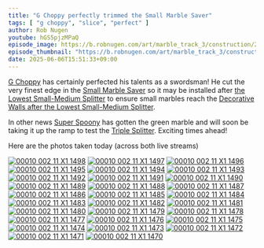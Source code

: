 ```yaml
---
title: "G Choppy perfectly trimmed the Small Marble Saver"
tags: [ "g choppy", "slice", "perfect" ]
author: Rob Nugen
youtube: hGS5pjzMPaQ
episode_image: https://b.robnugen.com/art/marble_track_3/construction/2025/2025_jun_06_g_choppy_perfectly_cut_small_marble_saver_1000.jpeg
episode_thumbnail: "https://b.robnugen.com/art/marble_track_3/construction/2025/thumbs/2025_jun_06_g_choppy_perfectly_cut_small_marble_saver_1000.jpeg"
date: 2025-06-06T15:51:33+09:00
---
```


[G Choppy](/workers/g_choppy/) has certainly perfected his talents as a swordsman!  He cut the
very finest edge in the [Small Marble Saver](/parts/small-marble-saver/) so it may be installed after [the Lowest Small-Medium Splitter](/parts/the_lowest_small-medium_splitter/) to ensure small marbles reach the [Decorative Walls after the Lowest Small-Medium Splitter](/parts/decorative_walls_after_the_lowest_small-medium_splitter/).

In other news [Super Spoony](/workers/super_spoony/) has gotten the green marble and will soon
be taking it up the ramp to test the [Triple Splitter](/parts/triple_splitter/).  Exciting times ahead!

Here are the photos taken today (across both live streams)

[![00010 002 11 X1 1498](//b.robnugen.com/art/marble_track_3/frames/2025/thumbs/00010_002_11_X1_1498.jpg)](//b.robnugen.com/art/marble_track_3/frames/2025/00010_002_11_X1_1498_1000.jpg)
[![00010 002 11 X1 1497](//b.robnugen.com/art/marble_track_3/frames/2025/thumbs/00010_002_11_X1_1497.jpg)](//b.robnugen.com/art/marble_track_3/frames/2025/00010_002_11_X1_1497_1000.jpg)
[![00010 002 11 X1 1496](//b.robnugen.com/art/marble_track_3/frames/2025/thumbs/00010_002_11_X1_1496.jpg)](//b.robnugen.com/art/marble_track_3/frames/2025/00010_002_11_X1_1496_1000.jpg)
[![00010 002 11 X1 1495](//b.robnugen.com/art/marble_track_3/frames/2025/thumbs/00010_002_11_X1_1495.jpg)](//b.robnugen.com/art/marble_track_3/frames/2025/00010_002_11_X1_1495_1000.jpg)
[![00010 002 11 X1 1494](//b.robnugen.com/art/marble_track_3/frames/2025/thumbs/00010_002_11_X1_1494.jpg)](//b.robnugen.com/art/marble_track_3/frames/2025/00010_002_11_X1_1494_1000.jpg)
[![00010 002 11 X1 1493](//b.robnugen.com/art/marble_track_3/frames/2025/thumbs/00010_002_11_X1_1493.jpg)](//b.robnugen.com/art/marble_track_3/frames/2025/00010_002_11_X1_1493_1000.jpg)
[![00010 002 11 X1 1492](//b.robnugen.com/art/marble_track_3/frames/2025/thumbs/00010_002_11_X1_1492.jpg)](//b.robnugen.com/art/marble_track_3/frames/2025/00010_002_11_X1_1492_1000.jpg)
[![00010 002 11 X1 1491](//b.robnugen.com/art/marble_track_3/frames/2025/thumbs/00010_002_11_X1_1491.jpg)](//b.robnugen.com/art/marble_track_3/frames/2025/00010_002_11_X1_1491_1000.jpg)
[![00010 002 11 X1 1490](//b.robnugen.com/art/marble_track_3/frames/2025/thumbs/00010_002_11_X1_1490.jpg)](//b.robnugen.com/art/marble_track_3/frames/2025/00010_002_11_X1_1490_1000.jpg)
[![00010 002 11 X1 1489](//b.robnugen.com/art/marble_track_3/frames/2025/thumbs/00010_002_11_X1_1489.jpg)](//b.robnugen.com/art/marble_track_3/frames/2025/00010_002_11_X1_1489_1000.jpg)
[![00010 002 11 X1 1488](//b.robnugen.com/art/marble_track_3/frames/2025/thumbs/00010_002_11_X1_1488.jpg)](//b.robnugen.com/art/marble_track_3/frames/2025/00010_002_11_X1_1488_1000.jpg)
[![00010 002 11 X1 1487](//b.robnugen.com/art/marble_track_3/frames/2025/thumbs/00010_002_11_X1_1487.jpg)](//b.robnugen.com/art/marble_track_3/frames/2025/00010_002_11_X1_1487_1000.jpg)
[![00010 002 11 X1 1486](//b.robnugen.com/art/marble_track_3/frames/2025/thumbs/00010_002_11_X1_1486.jpg)](//b.robnugen.com/art/marble_track_3/frames/2025/00010_002_11_X1_1486_1000.jpg)
[![00010 002 11 X1 1485](//b.robnugen.com/art/marble_track_3/frames/2025/thumbs/00010_002_11_X1_1485.jpg)](//b.robnugen.com/art/marble_track_3/frames/2025/00010_002_11_X1_1485_1000.jpg)
[![00010 002 11 X1 1484](//b.robnugen.com/art/marble_track_3/frames/2025/thumbs/00010_002_11_X1_1484.jpg)](//b.robnugen.com/art/marble_track_3/frames/2025/00010_002_11_X1_1484_1000.jpg)
[![00010 002 11 X1 1483](//b.robnugen.com/art/marble_track_3/frames/2025/thumbs/00010_002_11_X1_1483.jpg)](//b.robnugen.com/art/marble_track_3/frames/2025/00010_002_11_X1_1483_1000.jpg)
[![00010 002 11 X1 1482](//b.robnugen.com/art/marble_track_3/frames/2025/thumbs/00010_002_11_X1_1482.jpg)](//b.robnugen.com/art/marble_track_3/frames/2025/00010_002_11_X1_1482_1000.jpg)
[![00010 002 11 X1 1481](//b.robnugen.com/art/marble_track_3/frames/2025/thumbs/00010_002_11_X1_1481.jpg)](//b.robnugen.com/art/marble_track_3/frames/2025/00010_002_11_X1_1481_1000.jpg)
[![00010 002 11 X1 1480](//b.robnugen.com/art/marble_track_3/frames/2025/thumbs/00010_002_11_X1_1480.jpg)](//b.robnugen.com/art/marble_track_3/frames/2025/00010_002_11_X1_1480_1000.jpg)
[![00010 002 11 X1 1479](//b.robnugen.com/art/marble_track_3/frames/2025/thumbs/00010_002_11_X1_1479.jpg)](//b.robnugen.com/art/marble_track_3/frames/2025/00010_002_11_X1_1479_1000.jpg)
[![00010 002 11 X1 1478](//b.robnugen.com/art/marble_track_3/frames/2025/thumbs/00010_002_11_X1_1478.jpg)](//b.robnugen.com/art/marble_track_3/frames/2025/00010_002_11_X1_1478_1000.jpg)
[![00010 002 11 X1 1477](//b.robnugen.com/art/marble_track_3/frames/2025/thumbs/00010_002_11_X1_1477.jpg)](//b.robnugen.com/art/marble_track_3/frames/2025/00010_002_11_X1_1477_1000.jpg)
[![00010 002 11 X1 1476](//b.robnugen.com/art/marble_track_3/frames/2025/thumbs/00010_002_11_X1_1476.jpg)](//b.robnugen.com/art/marble_track_3/frames/2025/00010_002_11_X1_1476_1000.jpg)
[![00010 002 11 X1 1475](//b.robnugen.com/art/marble_track_3/frames/2025/thumbs/00010_002_11_X1_1475.jpg)](//b.robnugen.com/art/marble_track_3/frames/2025/00010_002_11_X1_1475_1000.jpg)
[![00010 002 11 X1 1474](//b.robnugen.com/art/marble_track_3/frames/2025/thumbs/00010_002_11_X1_1474.jpg)](//b.robnugen.com/art/marble_track_3/frames/2025/00010_002_11_X1_1474_1000.jpg)
[![00010 002 11 X1 1473](//b.robnugen.com/art/marble_track_3/frames/2025/thumbs/00010_002_11_X1_1473.jpg)](//b.robnugen.com/art/marble_track_3/frames/2025/00010_002_11_X1_1473_1000.jpg)
[![00010 002 11 X1 1472](//b.robnugen.com/art/marble_track_3/frames/2025/thumbs/00010_002_11_X1_1472.jpg)](//b.robnugen.com/art/marble_track_3/frames/2025/00010_002_11_X1_1472_1000.jpg)
[![00010 002 11 X1 1471](//b.robnugen.com/art/marble_track_3/frames/2025/thumbs/00010_002_11_X1_1471.jpg)](//b.robnugen.com/art/marble_track_3/frames/2025/00010_002_11_X1_1471_1000.jpg)
[![00010 002 11 X1 1470](//b.robnugen.com/art/marble_track_3/frames/2025/thumbs/00010_002_11_X1_1470.jpg)](//b.robnugen.com/art/marble_track_3/frames/2025/00010_002_11_X1_1470_1000.jpg)
